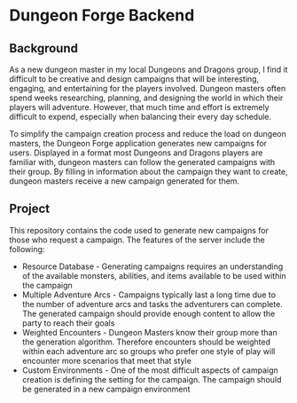 # Dungeon Forge Backend

## Background

As a new dungeon master in my local Dungeons and Dragons group, I find it difficult to be creative and design campaigns that will be interesting, engaging, and entertaining for the players involved. Dungeon masters often spend weeks researching, planning, and designing the world in which their players will adventure. However, that much time and effort is extremely difficult to expend, especially when balancing their every day schedule.

To simplify the campaign creation process and reduce the load on dungeon masters, the Dungeon Forge application generates new campaigns for users. Displayed in a format most Dungeons and Dragons players are familiar with, dungeon masters can follow the generated campaigns with their group. By filling in information about the campaign they want to create, dungeon masters receive a new campaign generated for them.

## Project

This repository contains the code used to generate new campaigns for those who request a campaign. The features of the server include the following:
- Resource Database - Generating campaigns requires an understanding of the available monsters, abilities, and items available to be used within the campaign
- Multiple Adventure Arcs - Campaigns typically last a long time due to the number of adventure arcs and tasks the adventurers can complete. The generated campaign should provide enough content to allow the party to reach their goals
- Weighted Encounters - Dungeon Masters know their group more than the generation algorithm. Therefore encounters should be weighted within each adventure arc so groups who prefer one style of play will encounter more scenarios that meet that style
- Custom Environments - One of the most difficult aspects of campaign creation is defining the setting for the campaign. The campaign should be generated in a new campaign environment
